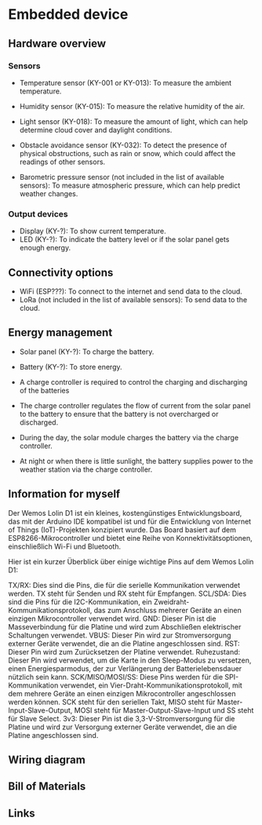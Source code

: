 # Embedded device

## Hardware overview
### Sensors
- Temperature sensor (KY-001 or KY-013): To measure the ambient temperature.

- Humidity sensor (KY-015): To measure the relative humidity of the air.

- Light sensor (KY-018): To measure the amount of light, which can help determine cloud cover and daylight conditions.

- Obstacle avoidance sensor (KY-032): To detect the presence of physical obstructions, such as rain or snow, which could affect the readings of other sensors.

- Barometric pressure sensor (not included in the list of available sensors): To measure atmospheric pressure, which can help predict weather changes.

### Output devices
- Display (KY-?): To show current temperature.
- LED (KY-?): To indicate the battery level or if the solar panel gets enough energy.

## Connectivity options
- WiFi (ESP???): To connect to the internet and send data to the cloud.
- LoRa (not included in the list of available sensors): To send data to the cloud.


## Energy management
- Solar panel (KY-?): To charge the battery.
- Battery (KY-?): To store energy.

- A charge controller is required to control the charging and discharging of the batteries
  
- The charge controller regulates the flow of current from the solar panel to the battery to ensure that the battery is not overcharged or discharged.

- During the day, the solar module charges the battery via the charge controller.

- At night or when there is little sunlight, the battery supplies power to the weather station via the charge controller.


## Information for myself

Der Wemos Lolin D1 ist ein kleines, kostengünstiges Entwicklungsboard, das mit der Arduino IDE kompatibel ist und für die Entwicklung von Internet of Things (IoT)-Projekten konzipiert wurde. Das Board basiert auf dem ESP8266-Mikrocontroller und bietet eine Reihe von Konnektivitätsoptionen, einschließlich Wi-Fi und Bluetooth.

Hier ist ein kurzer Überblick über einige wichtige Pins auf dem Wemos Lolin D1:

TX/RX: Dies sind die Pins, die für die serielle Kommunikation verwendet werden. TX steht für Senden und RX steht für Empfangen.
SCL/SDA: Dies sind die Pins für die I2C-Kommunikation, ein Zweidraht-Kommunikationsprotokoll, das zum Anschluss mehrerer Geräte an einen einzigen Mikrocontroller verwendet wird.
GND: Dieser Pin ist die Masseverbindung für die Platine und wird zum Abschließen elektrischer Schaltungen verwendet.
VBUS: Dieser Pin wird zur Stromversorgung externer Geräte verwendet, die an die Platine angeschlossen sind.
RST: Dieser Pin wird zum Zurücksetzen der Platine verwendet.
Ruhezustand: Dieser Pin wird verwendet, um die Karte in den Sleep-Modus zu versetzen, einen Energiesparmodus, der zur Verlängerung der Batterielebensdauer nützlich sein kann.
SCK/MISO/MOSI/SS: Diese Pins werden für die SPI-Kommunikation verwendet, ein Vier-Draht-Kommunikationsprotokoll, mit dem mehrere Geräte an einen einzigen Mikrocontroller angeschlossen werden können. SCK steht für den seriellen Takt, MISO steht für Master-Input-Slave-Output, MOSI steht für Master-Output-Slave-Input und SS steht für Slave Select.
3v3: Dieser Pin ist die 3,3-V-Stromversorgung für die Platine und wird zur Versorgung externer Geräte verwendet, die an die Platine angeschlossen sind.




## Wiring diagram

## Bill of Materials

## Links
